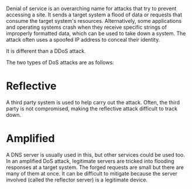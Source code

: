 Denial of service is an overarching name for attacks that try to prevent accessing a site. It sends a target system a flood of data or requests that consume the target system's resources. Alternatively, some applications and operating systems crash when they receive specific strings of improperly formatted data, which can be used to take down a system. The attack often uses a spoofed IP address to conceal their identity.

It is different than a DDoS attack.

The two types of DoS attacks are as follows:

# Reflective
A third party system is used to help carry out the attack. Often, the third party is not compromised, making the reflective attack difficult to track down.

# Amplified
A DNS server is usually used in this, but other services could be used too. In an amplified DoS attack, legitimate servers are tricked into flooding responses at a target system. The forged requests are small but there are many of them at once. It can be difficult to mitigate because the server involved (called the reflector server) is a legitimate device.